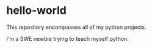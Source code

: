 # hello-world
This repository encompasses all of my python projects.

I'm a SWE newbie trying to teach myself python.
